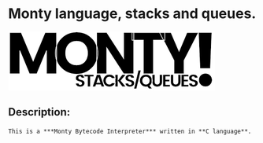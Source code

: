 # Monty language, stacks and queues.
![logo](/monty.png)
## Description:
    This is a ***Monty Bytecode Interpreter*** written in **C language**.
